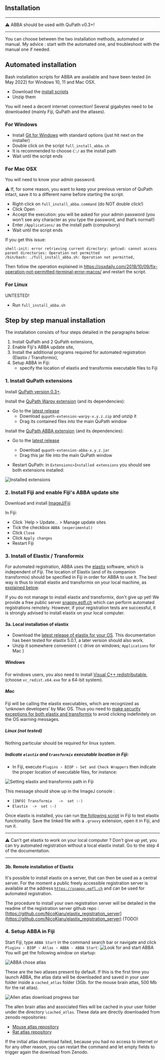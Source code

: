 ## Installation

---

:warning: ABBA should be used with QuPath v0.3+!

---

You can choose between the two installation methods, automated or manual. My advice : start with the automated one, and troubleshoot with the manual one if needed.

## Automated installation

Bash installation scripts for ABBA are available and have been tested (in May 2022) for Windows 10, 11 and Mac OSX. 
* Download the [install scripts](https://github.com/BIOP/biop-bash-scripts/archive/refs/heads/main.zip)
* Unzip them

You will need a decent internet connection! Several gigabytes need to be downloaded (mainly Fiji, QuPath and the atlases).

### For Windows
* Install [Git for Windows](https://gitforwindows.org/) with standard options (just hit next on the installer)
* Double click on the script `full_install_abba.sh`
* It is recommended to choose `C:/` as the install path
* Wait until the script ends

### For Mac OSX

You will need to know your admin password.

:warning: If, for some reason, you want to keep your previous version of QuPath intact, save it to a different name before starting the script.

* Right-click on `full_install_abba.command` (do NOT double click!)
* Click Open
* Accept the execution: you will be asked for your admin password (you won’t see any character as you type the password, and that’s normal!)
* Enter `/Applications/` as the install path (compulsory)
* Wait until the script ends

If you get this issue:

```
shell-init: error retrieving current directory: getcwd: cannot access parent directories: Operation not permitted
/bin/bash: ./full_install_abba.sh: Operation not permitted,
```

Then follow the operation explained in https://osxdaily.com/2018/10/09/fix-operation-not-permitted-terminal-error-macos/ and restart the script.

### For Linux

UNTESTED!
* Run `full_install_abba.sh`

## Step by step manual installation
The installation consists of four steps detailed in the paragraphs below:

1. Install QuPath and 2 QuPath extensions,
2. Enable Fiji's ABBA update site,
3. Install the additional programs required for automated registration (Elastix / Transformix),
4. Setup ABBA in Fiji:
   * specify the location of elastix and transformix executable files to Fiji

### 1.  Install QuPath extensions

Install [QuPath version 0.3+](https://github.com/qupath/qupath/releases/tag/v0.3.0).

Install the [QuPath Warpy extension](https://github.com/BIOP/qupath-extension-warpy) (and its dependencies):
* Go to the [latest release](https://github.com/BIOP/qupath-extension-warpy/releases)
  * Download `qupath-extension-warpy-x.y.z.zip` and unzip it
  * Drag its contained files into the main QuPath window

Install the [QuPath ABBA extension](https://github.com/BIOP/qupath-extension-abba) (and its dependencies):
* Go to the [latest release](https://github.com/BIOP/qupath-extension-abba/releases)
    * Download `qupath-extension-abba-x.y.z.jar`
    * Drag this jar file into the main QuPath window

* Restart QuPath: in `Extensions>Installed extensions` you should see both extensions installed:

![Installed extensions](./assets/img/qupath_installed_extensions.png)

### 2. Install Fiji and enable Fiji's ABBA update site

Download and install [ImageJ/Fiji](https://fiji.sc/)

In Fiji:
* Click `Help > Update... > Manage update sites
* Tick the checkbox `ABBA (experimental)` 
* Click `Close`
* Click `Apply changes`
* Restart Fiji

### 3. Install of Elastix / Transformix

For automated registration, ABBA uses the [elastix](https://github.com/SuperElastix/elastix) software, which is independent of Fiji. The location of Elastix (and of its companion transformix) should be specified in Fiji in order for ABBA to use it. The best way is thus to install elastix and transformix on your local machine, as [explained below](installation.md#3a-local-installation-of-elastix).

If you do not manage to install elastix and transformix, don't give up yet! We provide a free public server [snappy.epfl.ch](https://snappy.epfl.ch/) which can perform automated registrations remotely. However, if your registration tests are successful, it is strongly advised to install elastix on your local computer.

#### 3a. Local installation of elastix

* Download the [latest release of elastix for your OS](https://github.com/SuperElastix/elastix/releases/tag/5.0.1). This documentation has been tested for elastix 5.0.1, a later version should also work.
* Unzip it somewhere convenient ( `C` drive on windows; `Applications` for Mac )

##### Windows

For windows users, you also need to install [Visual C++ redistributable](https://support.microsoft.com/en-us/topic/the-latest-supported-visual-c-downloads-2647da03-1eea-4433-9aff-95f26a218cc0), (choose `vc_redist.x64.exe` for a 64-bit system).

##### Mac

Fiji will be calling the elastix executables, which are recognized as ‘unknown developers’ by Mac OS. Thus you need to [make security exceptions for both elastix and transformix](https://support.apple.com/en-hk/guide/mac-help/mh40616/mac) to avoid clicking indefinitely on the OS warning messages.

##### Linux (not tested)
Nothing particular should be required for linux system.

##### Indicate `elastix` and `transformix` executable location in Fiji:

* In Fiji, execute `Plugins › BIOP › Set and Check Wrappers` then indicate the proper location of executable files, for instance:

![Setting elastix and transformix path in Fiji](./assets/img/fiji_elastix_transformix_path.png)
  
This message should show up in the ImageJ console : 
* `[INFO] Transformix	->	set :-)`
* `Elastix	->	set :-)`

Once elastix is installed, you can run [the following script](https://gist.githubusercontent.com/NicoKiaru/b91f9f3f0069b765a49b5d4629a8b1c7/raw/571954a443d1e1f0597022f6c19f042aefbc0f5a/TestRegister.groovy) in Fiji to test elastix functionality. Save the linked file with a `.groovy` extension, open it in Fiji, and run it.

---

:warning: Can't get elastix to work on your local computer ? Don't give up yet, you can try automated registration without a local elastix install. Go to the step 4 of the documentation.

---

#### 3b. Remote installation of Elastix

It's possible to install elastix on a server, that can then be used as a central server. For the moment a public freely accessible registration server is available at the address [`https://snappy.epfl.ch`](https://snappy.epfl.ch) and can be used for automated registration.

The procedure to install your own registration server will be detailed in the readme of the registration server github repo : [https://github.com/NicoKiaru/elastix_registration_server](https://github.com/NicoKiaru/elastix_registration_server) (TODO)

### 4. Setup ABBA in Fiji

Start Fiji, type `ABBA Start` in the command search bar or navigate and click ` Plugins › BIOP › Atlas › ABBA - ABBA Start`:
![Look for and start ABBA](./assets/img/fiji_launch_abba_start.png)
You will get the following window on startup:

![ABBA chose atlas](./assets/img/fiji_open_atlas.png)

These are the two atlases present by default. If this is the first time you launch ABBA, the atlas data will be downloaded and saved in your user folder inside a `cached_atlas` folder (3Gb. for the mouse brain atlas, 500 Mb for the rat atlas).

![Allen atlas download progress bar](./assets/img/fiji_atlas_download_progress_bar.png)

The allen brain atlas and associated files will be cached in your user folder under the directory `\cached_atlas`. These data are directly  downloaded from zenodo repositories:
- [Mouse atlas repository](https://zenodo.org/record/4486659#.YnfL81RBziE)
- [Rat atlas repository](https://zenodo.org/record/5644162#.YZrUnroo8uU)

If the initial atlas download failed, because you had no access to internet or for any other reason, you can restart the command and let empty fields to trigger again the download from Zenodo.